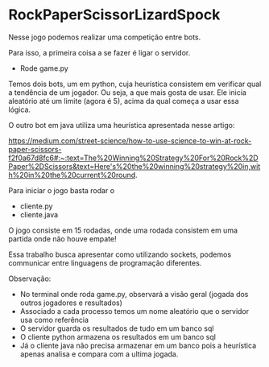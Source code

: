 # RockPaperScissorLizardSpock

Nesse jogo podemos realizar uma competição entre bots. 

Para isso, a primeira coisa a se fazer é ligar o servidor.

- Rode game.py

Temos dois bots, um em python, cuja heurística consistem em verificar qual a tendência de um jogador. Ou seja, a que mais gosta de usar. Ele inicia aleatório até um limite (agora é 5), acima da qual começa a usar essa lógica.

O outro bot em java utiliza uma heurística apresentada nesse artigo:

https://medium.com/street-science/how-to-use-science-to-win-at-rock-paper-scissors-f2f0a67d8fc6#:~:text=The%20Winning%20Strategy%20For%20Rock%2DPaper%2DScissors&text=Here's%20the%20winning%20strategy%20in,with%20in%20the%20current%20round.

Para iniciar o jogo basta rodar o

- cliente.py
- cliente.java

O jogo consiste em 15 rodadas, onde uma rodada consistem em uma partida onde não houve empate!

Essa trabalho busca apresentar como utilizando sockets, podemos communicar entre linguagens de programação diferentes.

Observação:

- No terminal onde roda game.py, observará a visão geral (jogada dos outros jogadores e resultados)
- Associado a cada processo temos um nome aleatório que o servidor usa como referência
- O servidor guarda os resultados de tudo em um banco sql
- O cliente python armazena os resultados em um banco sql
- Já o cliente java não precisa armazenar em um banco pois a heurística apenas analisa e compara com a ultima jogada.
